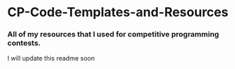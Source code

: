 # CP-Code-Templates-and-Resources
### All of my resources that I used for competitive programming contests. 


I will update this readme soon
